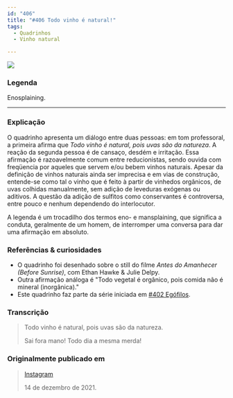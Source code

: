 ```yaml
---
id: "406"
title: "#406 Todo vinho é natural!"
tags:
  - Quadrinhos
  - Vinho natural

---
```

![](https://bebiodicionario-com.s3.amazonaws.com/media/posts/202112/267280079_1544381735946165_5869296588521390643_n_17940900247701854.jpg)
### Legenda
Enosplaining.

---

### Explicação
O quadrinho apresenta um diálogo entre duas pessoas: em tom professoral, a primeira afirma que *Todo vinho é natural, pois uvas são da natureza*. A reação da segunda pessoa é de cansaço, desdém e irritação. Essa afirmação é razoavelmente comum entre reducionistas, sendo ouvida com freqüencia por aqueles que servem e/ou bebem vinhos naturais. Apesar da definição de vinhos naturais ainda ser imprecisa e em vias de construção, entende-se como tal o vinho que é feito à partir de vinhedos orgânicos, de uvas colhidas manualmente, sem adição de leveduras exógenas ou aditivos. A questão da adição de sulfitos como conservantes é controversa, entre pouco e nenhum dependendo do interlocutor.

A legenda é um trocadilho dos termos eno- e mansplaining, que significa a conduta, geralmente de um homem, de interromper uma conversa para dar uma afirmação em absoluto.

### Referências & curiosidades
- O quadrinho foi desenhado sobre o still do filme *Antes do Amanhecer (Before Sunrise)*, com Ethan Hawke & Julie Delpy.
- Outra afirmação análoga é "Todo vegetal é orgânico, pois comida não é mineral (inorgânica)."
- Este quadrinho faz parte da série iniciada em [#402 Egófilos](bod402/).

### Transcrição
> Todo vinho é natural, pois uvas são da natureza.
> 
> Sai fora mano! Todo dia a mesma merda!

### Originalmente publicado em 
> [Instagram](https://www.instagram.com/p/CXeVK1ZpjWp/)
> 
> 14 de dezembro de 2021.
